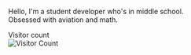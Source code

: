 Hello, I'm a student developer who's in middle school. <br>
Obsessed with aviation and math.

Visitor count <br>
![Visitor Count](https://profile-counter.glitch.me/Streakwind/count.svg)
